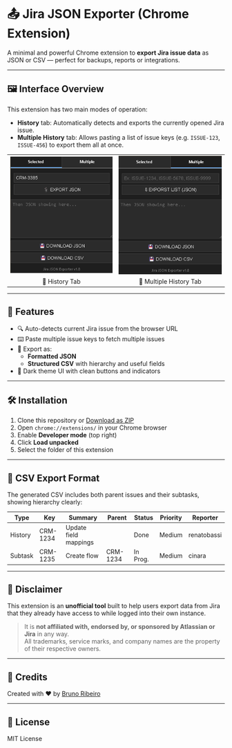 # 📤 Jira JSON Exporter (Chrome Extension)

A minimal and powerful Chrome extension to **export Jira issue data** as JSON or CSV — perfect for backups, reports or integrations.

---

## 🖼️ Interface Overview

This extension has two main modes of operation:

- **History** tab: Automatically detects and exports the currently opened Jira issue.
- **Multiple History** tab: Allows pasting a list of issue keys (e.g. `ISSUE-123`, `ISSUE-456`) to export them all at once.

<table>
<tr>
<td><img src="./selected-jira.png" alt="Single Issue Mode" width="360"/></td>
<td><img src="./multiple-jira.png" alt="Multiple Issues Mode" width="360"/></td>
</tr>
<tr>
<td align="center">🔹 History Tab</td>
<td align="center">🔸 Multiple History Tab</td>
</tr>
</table>

---

## 🚀 Features

- 🔍 Auto-detects current Jira issue from the browser URL
- ⌨️ Paste multiple issue keys to fetch multiple issues
- 🧾 Export as:
  - **Formatted JSON**
  - **Structured CSV** with hierarchy and useful fields
- 🎨 Dark theme UI with clean buttons and indicators

---

## 🛠️ Installation

1. Clone this repository or [Download as ZIP](https://github.com/yourusername/jira-json-exporter/archive/refs/heads/main.zip)
2. Open `chrome://extensions/` in your Chrome browser
3. Enable **Developer mode** (top right)
4. Click **Load unpacked**
5. Select the folder of this extension

---

## 📁 CSV Export Format

The generated CSV includes both parent issues and their subtasks, showing hierarchy clearly:

| Type       | Key      | Summary                | Parent     | Status    | Priority | Reporter     |
|------------|----------|------------------------|------------|-----------|----------|--------------|
| History    | CRM-1234 | Update field mappings  |            | Done      | Medium   | renatobassi  |
| Subtask    | CRM-1235 | Create flow            | CRM-1234   | In Prog.  | Medium   | cinara       |

---

## 📎 Disclaimer

This extension is an **unofficial tool** built to help users export data from Jira that they already have access to while logged into their own instance.

> It is **not affiliated with, endorsed by, or sponsored by Atlassian or Jira** in any way.  
> All trademarks, service marks, and company names are the property of their respective owners.

---

## 🙌 Credits

Created with ❤️ by [Bruno Ribeiro](https://github.com/brunoslribeiro)  

---

## 🧪 License

MIT License
